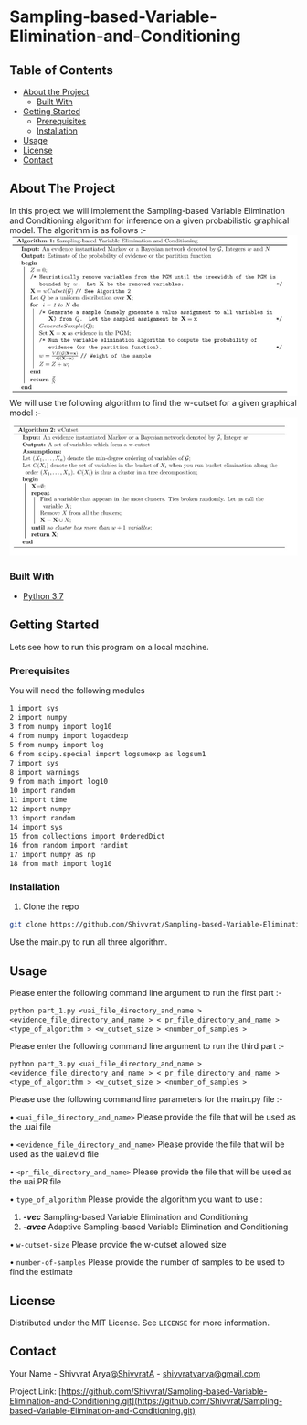 # Sampling-based-Variable-Elimination-and-Conditioning






## Table of Contents

* [About the Project](#about-the-project)
  * [Built With](#built-with)
* [Getting Started](#getting-started)
  * [Prerequisites](#prerequisites)
  * [Installation](#installation)
* [Usage](#usage)
* [License](#license)
* [Contact](#contact)



<!-- ABOUT THE PROJECT -->
## About The Project
In this project we will implement the Sampling-based Variable Elimination and Conditioning algorithm for inference on a given probabilistic graphical model.
The algorithm is as follows :-
![Sampling-based Variable Elimination and Conditioning algorithm](https://github.com/Shivvrat/Sampling-based-Variable-Elimination-and-Conditioning/blob/master/algo.jpg)
We will use the following algorithm to find the w-cutset for a given graphical model :-
![How to find w-cutset](https://github.com/Shivvrat/Sampling-based-Variable-Elimination-and-Conditioning/blob/master/w-cutset.jpg)


### Built With

* [Python 3.7](https://www.python.org/downloads/release/python-370/)


## Getting Started

Lets see how to run this program on a local machine.

### Prerequisites

You will need the following modules 
```
1 import sys
2 import numpy
3 from numpy import log10 
4 from numpy import logaddexp 
5 from numpy import log
6 from scipy.special import logsumexp as logsum1 
7 import sys
8 import warnings
9 from math import log10 
10 import random 
11 import time 
12 import numpy 
13 import random 
14 import sys
15 from collections import OrderedDict 
16 from random import randint 
17 import numpy as np
18 from math import log10
```
### Installation

1. Clone the repo
```sh
git clone https://github.com/Shivvrat/Sampling-based-Variable-Elimination-and-Conditioning.git
```
Use the main.py to run all three algorithm.


<!-- USAGE EXAMPLES -->
## Usage
Please enter the following command line argument to run the first part :-
```
python part_1.py <uai_file_directory_and_name > <evidence_file_directory_and_name > < pr_file_directory_and_name > <type_of_algorithm > <w_cutset_size > <number_of_samples >
```
Please enter the following command line argument to run the third part :-
```
python part_3.py <uai_file_directory_and_name > <evidence_file_directory_and_name > < pr_file_directory_and_name > <type_of_algorithm > <w_cutset_size > <number_of_samples >
```
Please use the following command line parameters for the main.py file :-

• ```<uai_file_directory_and_name>```
Please provide the file that will be used as the .uai file

• ```<evidence_file_directory_and_name>```
Please provide the file that will be used as the uai.evid file

• ```<pr_file_directory_and_name>```
Please provide the file that will be used as the uai.PR file

• ```type_of_algorithm``` 
Please provide the algorithm you want to use :
1. ***-vec*** Sampling-based Variable Elimination and Conditioning
2. ***-avec*** Adaptive Sampling-based Variable Elimination and Conditioning

• ```w-cutset-size```
Please provide the w-cutset allowed size

• ```number-of-samples```
Please provide the number of samples to be used to find the estimate


<!-- LICENSE -->
## License

Distributed under the MIT License. See `LICENSE` for more information.



<!-- CONTACT -->
## Contact

Your Name - Shivvrat Arya[@ShivvratA](https://twitter.com/ShivvratA) - shivvratvarya@gmail.com

Project Link: [https://github.com/Shivvrat/Sampling-based-Variable-Elimination-and-Conditioning.git](https://github.com/Shivvrat/Sampling-based-Variable-Elimination-and-Conditioning.git)
